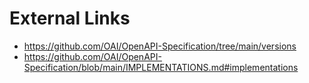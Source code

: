 # External Links

- https://github.com/OAI/OpenAPI-Specification/tree/main/versions
- https://github.com/OAI/OpenAPI-Specification/blob/main/IMPLEMENTATIONS.md#implementations
